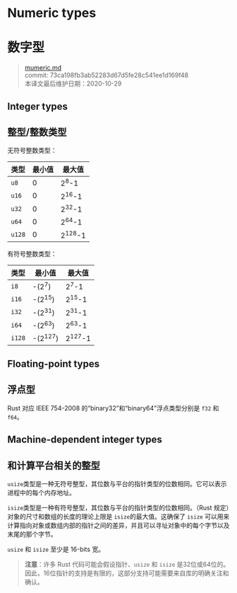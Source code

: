# Numeric types
# 数字型

>[mumeric.md](https://github.com/rust-lang/reference/blob/master/src/types/mumeric.md)\
>commit: 73ca198fb3ab52283d67d5fe28c541ee1d169f48 \
>本译文最后维护日期：2020-10-29

## Integer types
## 整型/整数类型

无符号整数类型：

类型   | 最小值 | 最大值
-------|---------|-------------------
`u8`   | 0       | 2<sup>8</sup>-1
`u16`  | 0       | 2<sup>16</sup>-1
`u32`  | 0       | 2<sup>32</sup>-1
`u64`  | 0       | 2<sup>64</sup>-1
`u128` | 0       | 2<sup>128</sup>-1

有符号整数类型：

类型   | 最小值            | 最大值
-------|--------------------|-------------------
`i8`   | -(2<sup>7</sup>)   | 2<sup>7</sup>-1
`i16`  | -(2<sup>15</sup>)  | 2<sup>15</sup>-1
`i32`  | -(2<sup>31</sup>)  | 2<sup>31</sup>-1
`i64`  | -(2<sup>63</sup>)  | 2<sup>63</sup>-1
`i128` | -(2<sup>127</sup>) | 2<sup>127</sup>-1


## Floating-point types
## 浮点型

Rust 对应 IEEE 754-2008 的“binary32”和“binary64”浮点类型分别是 `f32` 和 `f64`。

## Machine-dependent integer types
## 和计算平台相关的整型

`usize`类型是一种无符号整型，其位数与平台的指针类型的位数相同。它可以表示进程中的每个内存地址。

`isize`类型是一种有符号整型，其位数与平台的指针类型的位数相同。（Rust 规定）对象的尺寸和数组的长度的理论上限是 `isize`的最大值。这确保了 `isize` 可以用来计算指向对象或数组内部的指针之间的差异，并且可以寻址对象中的每个字节以及末尾的那个字节。

`usize` 和 `isize` 至少是 16-bits 宽。

> **注意**：许多 Rust 代码可能会假设指针、`usize` 和 `isize` 是32位或64位的。因此，16位指针的支持是有限的，这部分支持可能需要来自库的明确关注和确认。

<!-- 2020-10-25 -->
<!-- checked -->
